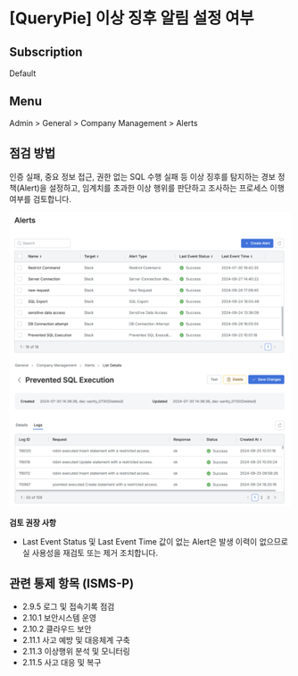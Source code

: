 # [QueryPie] 이상 징후 알림 설정 여부

## Subscription 
Default

## Menu 
Admin > General > Company Management > Alerts

## 점검 방법 
인증 실패, 중요 정보 접근, 권한 없는 SQL 수행 실패 등 이상 징후를 탐지하는 경보 정책(Alert)을 설정하고, 임계치를 초과한 이상 행위를 판단하고 조사하는 프로세스 이행 여부를 검토합니다.

![Alerts](images/alerts.png)
![Alert Logs](images/alert-logs.png)

**검토 권장 사항**
- Last Event Status 및 Last Event Time 값이 없는 Alert은 발생 이력이 없으므로 실 사용성을 재검토 또는 제거 조치합니다. 

## 관련 통제 항목 (ISMS-P)
- 2.9.5 로그 및 접속기록 점검
- 2.10.1 보안시스템 운영
- 2.10.2 클라우드 보안
- 2.11.1 사고 예방 및 대응체계 구축
- 2.11.3 이상행위 분석 및 모니터링
- 2.11.5 사고 대응 및 복구